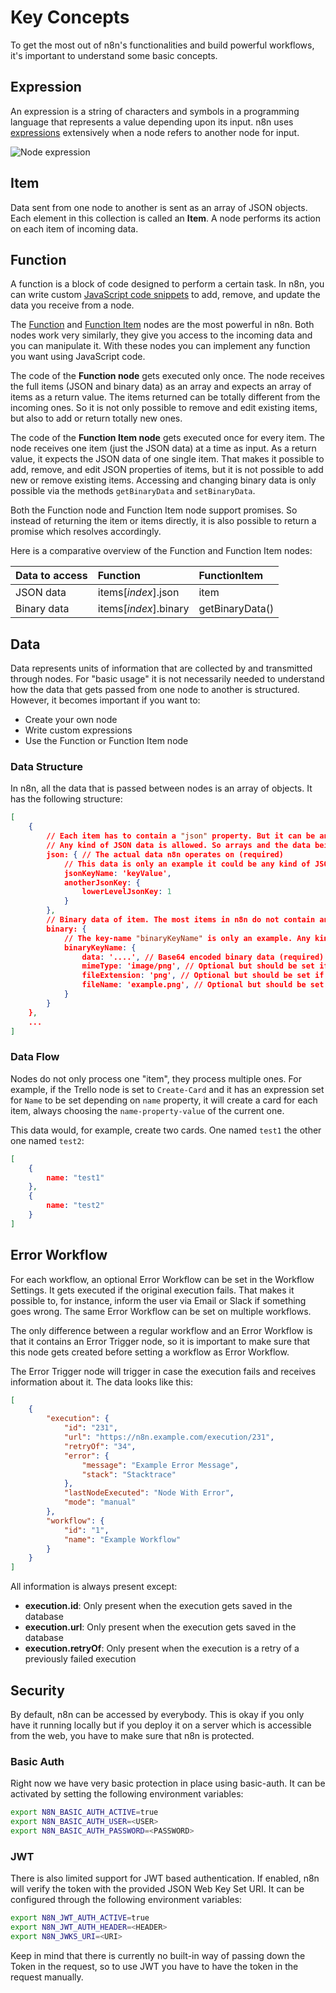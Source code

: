 # Key Concepts

To get the most out of n8n's functionalities and build powerful workflows, it's important to understand some basic concepts.

## Expression

An expression is a string of characters and symbols in a programming language that represents a value depending upon its input.
n8n uses [expressions](../../nodes/expressions.md) extensively when a node refers to another node for input.

![Node expression](../images/Node_expression.gif)

## Item

Data sent from one node to another is sent as an array of JSON objects. Each element in this collection is called an **Item**. A node performs its action on each item of incoming data.

## Function

A function is a block of code designed to perform a certain task. In n8n, you can write custom [JavaScript code snippets](../../reference/javascript-code-snippets.md) to add, remove, and update the data you receive from a node.

The [Function](../../nodes/nodes-library/core-nodes/Function/README.md) and [Function Item](../../nodes/nodes-library/core-nodes/FunctionItem/README.md) nodes are the most powerful in n8n. Both nodes work very similarly, they give you access to the incoming data and you can manipulate it. With these nodes you can implement any function you want using JavaScript code.

The code of the **Function node** gets executed only once. The node receives the full items (JSON and binary data) as an array and expects an array of items as a return value. The items returned can be totally different from the incoming ones. So it is not only possible to remove and edit existing items, but also to add or return totally new ones.

The code of the **Function Item node** gets executed once for every item. The node receives one item (just the JSON data) at a time as input. As a return value, it expects the JSON data of one single item. That makes it possible to add, remove, and edit JSON properties of items, but it is not possible to add new or remove existing items. Accessing and changing binary data is only possible via the methods `getBinaryData` and `setBinaryData`.

Both the Function node and Function Item node support promises. So instead of returning the item or items directly, it is also possible to return a promise which resolves accordingly.

Here is a comparative overview of the Function and Function Item nodes:

| Data to access          | Function               | FunctionItem     |
| :-------------------------- | :--------------------- | :--------------- |
| JSON data                   | items\[_index_\].json    | item             |
| Binary data                 | items\[_index_\].binary  | getBinaryData()  |


## Data

Data represents units of information that are collected by and transmitted through nodes. For "basic usage" it is not necessarily needed to understand how the data that gets passed from one node to another is structured. However, it becomes important if you want to:

 - Create your own node
 - Write custom expressions
 - Use the Function or Function Item node

### Data Structure

In n8n, all the data that is passed between nodes is an array of objects. It has the following structure:

```json
[
	{
		// Each item has to contain a "json" property. But it can be an empty object like {}.
		// Any kind of JSON data is allowed. So arrays and the data being deeply nested is fine.
		json: { // The actual data n8n operates on (required)
			// This data is only an example it could be any kind of JSON data
			jsonKeyName: 'keyValue',
			anotherJsonKey: {
				lowerLevelJsonKey: 1
			}
		},
		// Binary data of item. The most items in n8n do not contain any (optional)
		binary: {
			// The key-name "binaryKeyName" is only an example. Any kind of key-name is possible.
			binaryKeyName: {
				data: '....', // Base64 encoded binary data (required)
				mimeType: 'image/png', // Optional but should be set if possible (optional)
				fileExtension: 'png', // Optional but should be set if possible (optional)
				fileName: 'example.png', // Optional but should be set if possible (optional)
			}
		}
	},
	...
]
```

### Data Flow

Nodes do not only process one "item", they process multiple ones.
For example, if the Trello node is set to `Create-Card` and it has an expression set for `Name` to be set depending on `name` property, it will create a card for each item, always choosing the `name-property-value` of the current one.

This data would, for example, create two cards. One named `test1` the other one named `test2`:

```json
[
	{
		name: "test1"
	},
	{
		name: "test2"
	}
]
```

## Error Workflow

For each workflow, an optional Error Workflow can be set in the Workflow Settings. It gets executed if the original execution fails. That makes it possible to, for instance, inform the user via Email or Slack if something goes wrong. The same Error Workflow can be set on multiple workflows.

The only difference between a regular workflow and an Error Workflow is that it contains an Error Trigger node, so it is important to make sure that this node gets created before setting a workflow as Error Workflow.

The Error Trigger node will trigger in case the execution fails and receives information about it. The data looks like this:

```json
[
	{
		"execution": {
			"id": "231",
			"url": "https://n8n.example.com/execution/231",
			"retryOf": "34",
			"error": {
				"message": "Example Error Message",
				"stack": "Stacktrace"
			},
			"lastNodeExecuted": "Node With Error",
			"mode": "manual"
		},
		"workflow": {
			"id": "1",
			"name": "Example Workflow"
		}
	}
]

```

All information is always present except:

- **execution.id**: Only present when the execution gets saved in the database
- **execution.url**: Only present when the execution gets saved in the database
- **execution.retryOf**: Only present when the execution is a retry of a previously failed execution

## Security

By default, n8n can be accessed by everybody. This is okay if you only have it running
locally but if you deploy it on a server which is accessible from the web, you have
to make sure that n8n is protected.

### Basic Auth

Right now we have very basic protection in place using basic-auth. It can be activated
by setting the following environment variables:

```bash
export N8N_BASIC_AUTH_ACTIVE=true
export N8N_BASIC_AUTH_USER=<USER>
export N8N_BASIC_AUTH_PASSWORD=<PASSWORD>
```

### JWT

There is also limited support for JWT based authentication. If enabled, n8n will verify the token with the provided JSON Web Key Set URI. It can be configured through the following environment variables:

```bash
export N8N_JWT_AUTH_ACTIVE=true
export N8N_JWT_AUTH_HEADER=<HEADER>
export N8N_JWKS_URI=<URI>
```
Keep in mind that there is currently no built-in way of passing down the Token in the request, so to use JWT you have to have the token in the request manually.
